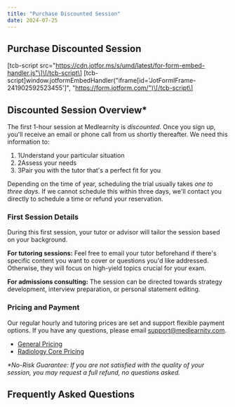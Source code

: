 ```yaml
---
title: "Purchase Discounted Session"
date: 2024-07-25
---
```


## Purchase Discounted Session

\[tcb-script src="https://cdn.jotfor.ms/s/umd/latest/for-form-embed-handler.js"\]\[/tcb-script\] \[tcb-script\]window.jotformEmbedHandler("iframe\[id='JotFormIFrame-241902592523455'\]", "https://form.jotform.com/")\[/tcb-script\]

## Discounted Session Overview\*

The first 1-hour session at Medlearnity is _discounted_. Once you sign up, you'll receive an email or phone call from us shortly thereafter. We need this information to:

1. 1Understand your particular situation
2. 2Assess your needs
3. 3Pair you with the tutor that's a perfect fit for you

Depending on the time of year, scheduling the trial usually takes _one to three days_. If we cannot schedule this within three days, we'll contact you directly to schedule a time or refund your reservation.

### First Session Details

During this first session, your tutor or advisor will tailor the session based on your background.

**For tutoring sessions:** Feel free to email your tutor beforehand if there's specific content you want to cover or questions you'd like addressed. Otherwise, they will focus on high-yield topics crucial for your exam.

**For admissions consulting:** The session can be directed towards strategy development, interview preparation, or personal statement editing.

### Pricing and Payment

Our regular hourly and tutoring prices are set and support flexible payment options. If you have any questions, please email [support@medlearnity.com](mailto:support@medlearnity.com).

- [General Pricing](https://www.medlearnity.com/shop/)
- [Radiology Core Pricing](https://medlearnity.com/radiology-core-shop)

_\*No-Risk Guarantee: If you are not satisfied with the quality of your session, you may request a full refund, no questions asked._

## Frequently Asked Questions
